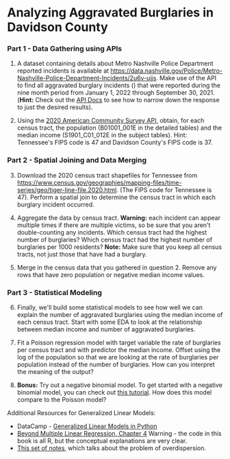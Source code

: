 # Analyzing Aggravated Burglaries in Davidson County

### Part 1 - Data Gathering using APIs

1. A dataset containing details about Metro Nashville Police Department reported incidents is available at https://data.nashville.gov/Police/Metro-Nashville-Police-Department-Incidents/2u6v-ujjs. Make use of the API to find all aggravated burglary incidents () that were reported during the nine month period from January 1, 2022 through September 30, 2021. (**Hint:** Check out the [API Docs](https://dev.socrata.com/foundry/data.nashville.gov/2u6v-ujjs) to see how to narrow down the response to just the desired results).

2. Using the [2020 American Community Survey API](https://www.census.gov/data/developers/data-sets/acs-5year.html), obtain, for each census tract, the population (B01001_001E in the detailed tables) and the median income (S1901_C01_012E in the subject tables). Hint: Tennessee's FIPS code is 47 and Davidson County's FIPS code is 37. 

### Part 2 - Spatial Joining and Data Merging

3. Download the 2020 census tract shapefiles for Tennessee from https://www.census.gov/geographies/mapping-files/time-series/geo/tiger-line-file.2020.html. (The FIPS code for Tennessee is 47). Perform a spatial join to determine the census tract in which each burglary incident occurred. 

4. Aggregate the data by census tract. **Warning:** each incident can appear multiple times if there are multiple victims, so be sure that you aren't double-counting any incidents. Which census tract had the highest number of burglaries? Which census tract had the highest number of burglaries per 1000 residents? **Note:** Make sure that you keep all census tracts, not just those that have had a burglary.

5. Merge in the census data that you gathered in question 2. Remove any rows that have zero population or negative median income values.

### Part 3 - Statistical Modeling

6. Finally, we'll build some statistical models to see how well we can explain the number of aggravated burglaries using the median income of each census tract. Start with some EDA to look at the relationship between median income and number of aggravated burglaries.

7. Fit a Poisson regression model with target variable the rate of burglaries per census tract and with predictor the median income. Offset using the log of the population so that we are looking at the rate of burglaries per population instead of the number of burglaries. How can you interpret the meaning of the output?

8. **Bonus:** Try out a negative binomial model. To get started with a negative binomial model, you can check out [this tutorial](https://timeseriesreasoning.com/contents/negative-binomial-regression-model/). How does this model compare to the Poisson model?

Additional Resources for Generalized Linear Models:
* DataCamp - [Generalized Linear Models in Python](https://learn.datacamp.com/courses/generalized-linear-models-in-python)
* [Beyond Multiple Linear Regression, Chapter 4](https://bookdown.org/roback/bookdown-BeyondMLR/ch-poissonreg.html) Warning - the code in this book is all R, but the conceptual explanations are very clear.
* [This set of notes](https://apwheele.github.io/MathPosts/PoissonReg.html#negative-binomial-when-the-poisson-does-not-fit), which talks about the problem of overdispersion.